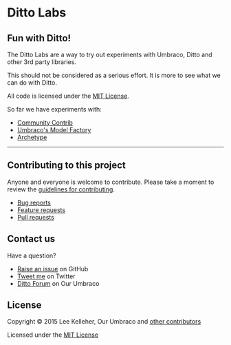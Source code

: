 # Ditto Labs
## Fun with Ditto!

The Ditto Labs are a way to try out experiments with Umbraco, Ditto and other 3rd party libraries.

This should not be considered as a serious effort. It is more to see what we can do with Ditto.

All code is licensed under the [MIT License](LICENSE.md).

So far we have experiments with:

* [Community Contrib](src/Our.Umbraco.Ditto.Contrib)
* [Umbraco's Model Factory](src/Our.Umbraco.Ditto.ModelFactory)
* [Archetype](src/Our.Umbraco.Ditto.Archetype)

---

## Contributing to this project

Anyone and everyone is welcome to contribute. Please take a moment to review the [guidelines for contributing](CONTRIBUTING.md).

* [Bug reports](CONTRIBUTING.md#bugs)
* [Feature requests](CONTRIBUTING.md#features)
* [Pull requests](CONTRIBUTING.md#pull-requests)


## Contact us

Have a question?

* [Raise an issue](https://github.com/leekelleher/umbraco-ditto-labs/issues) on GitHub
* [Tweet me](https://github.com/leekelleher) on Twitter
* [Ditto Forum](http://our.umbraco.org/projects/developer-tools/ditto/ditto-feedback/) on Our Umbraco


## License

Copyright &copy; 2015 Lee Kelleher, Our Umbraco and [other contributors](https://github.com/leekelleher/umbraco-ditto-labs/graphs/contributors)

Licensed under the [MIT License](LICENSE.md)
